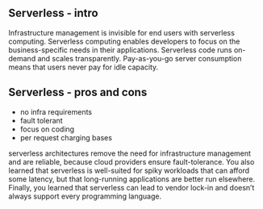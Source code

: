 
## Serverless - intro

Infrastructure management is invisible for end users with serverless computing. Serverless computing enables developers to focus on the business-specific needs in their applications. Serverless code runs on-demand and scales transparently. Pay-as-you-go server consumption means that users never pay for idle capacity.

## Serverless - pros and cons

 - no infra requirements
 - fault tolerant
 - focus on coding
 - per request charging bases

serverless architectures remove the need for infrastructure management and are reliable, because cloud providers ensure fault-tolerance. You also learned that serverless is well-suited for spiky workloads that can afford some latency, but that long-running applications are better run elsewhere. Finally, you learned that serverless can lead to vendor lock-in and doesn’t always support every programming language.




